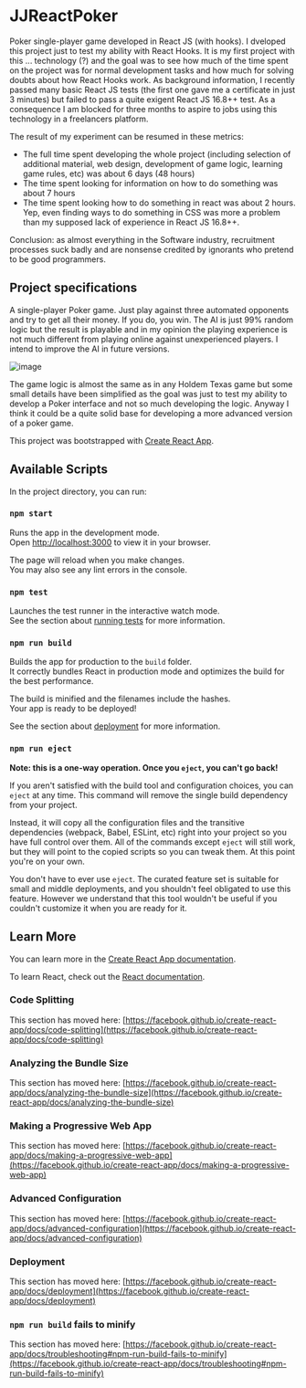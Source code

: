 # JJReactPoker

Poker single-player game developed in React JS (with hooks). I dveloped this project just to test my ability with React Hooks. It is my first project with this ... technology (?) and the goal was to see how much of the time spent on the project was for normal development tasks and how much for solving doubts about how React Hooks work.
As background information, I recently passed many basic React JS tests (the first one gave me a certificate in just 3 minutes) but failed to pass a quite exigent React JS 16.8++ test. As a consequence I am blocked for three months to aspire to jobs using this technology in a freelancers platform.

The result of my experiment can be resumed in these metrics:

- The full time spent developing the whole project (including selection of additional material, web design, development of game logic, learning game rules, etc) was about 6 days (48 hours)
- The time spent looking for information on how to do something was about 7 hours
- The time spent looking how to do something in react was about 2 hours. Yep, even finding ways to do something in CSS was more a problem than my supposed lack of experience in React JS 16.8++.

Conclusion: as almost everything in the Software industry, recruitment processes suck badly and are nonsense credited by ignorants who pretend to be good programmers.

## Project specifications

A single-player Poker game. Just play against three automated opponents and try to get all their money. If you do, you win.
The AI is just 99% random logic but the result is playable and in my opinion the playing experience is not much different from playing online against unexperienced players. I intend to improve the AI in future versions.

![image](https://user-images.githubusercontent.com/6480846/187090622-62d9f4cc-29a0-4b2a-b9e0-c439bb5cb272.png)


The game logic is almost the same as in any Holdem Texas game but some small details have been simplified as the goal was just to test my ability to develop a Poker interface and not so much developing the logic. Anyway I think it could be a quite solid base for developing a more advanced version of a poker game.

This project was bootstrapped with [Create React App](https://github.com/facebook/create-react-app).

## Available Scripts

In the project directory, you can run:

### `npm start`

Runs the app in the development mode.\
Open [http://localhost:3000](http://localhost:3000) to view it in your browser.

The page will reload when you make changes.\
You may also see any lint errors in the console.

### `npm test`

Launches the test runner in the interactive watch mode.\
See the section about [running tests](https://facebook.github.io/create-react-app/docs/running-tests) for more information.

### `npm run build`

Builds the app for production to the `build` folder.\
It correctly bundles React in production mode and optimizes the build for the best performance.

The build is minified and the filenames include the hashes.\
Your app is ready to be deployed!

See the section about [deployment](https://facebook.github.io/create-react-app/docs/deployment) for more information.

### `npm run eject`

**Note: this is a one-way operation. Once you `eject`, you can't go back!**

If you aren't satisfied with the build tool and configuration choices, you can `eject` at any time. This command will remove the single build dependency from your project.

Instead, it will copy all the configuration files and the transitive dependencies (webpack, Babel, ESLint, etc) right into your project so you have full control over them. All of the commands except `eject` will still work, but they will point to the copied scripts so you can tweak them. At this point you're on your own.

You don't have to ever use `eject`. The curated feature set is suitable for small and middle deployments, and you shouldn't feel obligated to use this feature. However we understand that this tool wouldn't be useful if you couldn't customize it when you are ready for it.

## Learn More

You can learn more in the [Create React App documentation](https://facebook.github.io/create-react-app/docs/getting-started).

To learn React, check out the [React documentation](https://reactjs.org/).

### Code Splitting

This section has moved here: [https://facebook.github.io/create-react-app/docs/code-splitting](https://facebook.github.io/create-react-app/docs/code-splitting)

### Analyzing the Bundle Size

This section has moved here: [https://facebook.github.io/create-react-app/docs/analyzing-the-bundle-size](https://facebook.github.io/create-react-app/docs/analyzing-the-bundle-size)

### Making a Progressive Web App

This section has moved here: [https://facebook.github.io/create-react-app/docs/making-a-progressive-web-app](https://facebook.github.io/create-react-app/docs/making-a-progressive-web-app)

### Advanced Configuration

This section has moved here: [https://facebook.github.io/create-react-app/docs/advanced-configuration](https://facebook.github.io/create-react-app/docs/advanced-configuration)

### Deployment

This section has moved here: [https://facebook.github.io/create-react-app/docs/deployment](https://facebook.github.io/create-react-app/docs/deployment)

### `npm run build` fails to minify

This section has moved here: [https://facebook.github.io/create-react-app/docs/troubleshooting#npm-run-build-fails-to-minify](https://facebook.github.io/create-react-app/docs/troubleshooting#npm-run-build-fails-to-minify)

